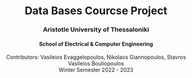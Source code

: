 
<div id="top"></div>

<br />
<div align="center">
  <h1 align="center">Data Bases Courcse Project</h1>
  <h3 align="center">Aristotle University of Thessaloniki</h3>
  <h4 align="center">School of Electrical & Computer Engineering</h4>
  <p align="center">
    Contributors:  Vasileios Evaggelopoulos, Nikolaos Giannopoulos, Stavros Vasileios Bouliopoulos
    <br />
    Winter Semester 2022 - 2023
    <br />
    <br />
  </p>
</div>
<br />
